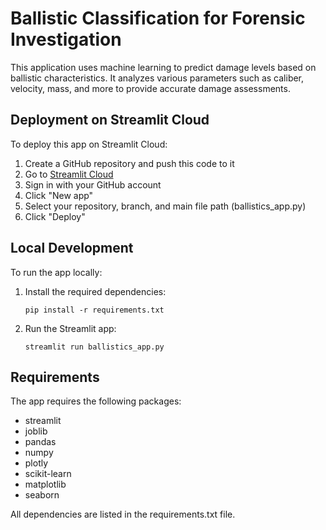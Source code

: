 # Ballistic Classification for Forensic Investigation

This application uses machine learning to predict damage levels based on ballistic characteristics. It analyzes various parameters such as caliber, velocity, mass, and more to provide accurate damage assessments.

## Deployment on Streamlit Cloud

To deploy this app on Streamlit Cloud:

1. Create a GitHub repository and push this code to it
2. Go to [Streamlit Cloud](https://streamlit.io/cloud)
3. Sign in with your GitHub account
4. Click "New app"
5. Select your repository, branch, and main file path (ballistics_app.py)
6. Click "Deploy"

## Local Development

To run the app locally:

1. Install the required dependencies:
   ```
   pip install -r requirements.txt
   ```

2. Run the Streamlit app:
   ```
   streamlit run ballistics_app.py
   ```

## Requirements

The app requires the following packages:
- streamlit
- joblib
- pandas
- numpy
- plotly
- scikit-learn
- matplotlib
- seaborn

All dependencies are listed in the requirements.txt file. 
